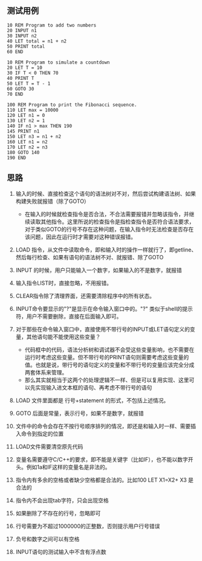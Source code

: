 ## 测试用例

```
10 REM Program to add two numbers 
20 INPUT n1 
30 INPUT n2 
40 LET total = n1 + n2 
50 PRINT total 
60 END 
```

```
10 REM Program to simulate a countdown 
20 LET T = 10 
30 IF T < 0 THEN 70 
40 PRINT T 
50 LET T = T - 1 
60 GOTO 30 
70 END 
```

```
100 REM Program to print the Fibonacci sequence.
110 LET max = 10000
120 LET n1 = 0
130 LET n2 = 1
140 IF n1 > max THEN 190
145 PRINT n1
150 LET n3 = n1 + n2
160 LET n1 = n2
170 LET n2 = n3
180 GOTO 140
190 END
```

## 思路

1. 输入的时候、直接检查这个语句的语法树对不对，然后尝试构建语法树、如果构建失败就报错（除了GOTO）

   - 在输入的时候就检查指令是否合法，不合法需要报错并忽略该指令，并继续读取其他指令。这里所说的检查指令是指检查指令是否符合语法要求，对于类似GOTO的行号不存在这种问题，在输入指令时无法检查是否存在该问题，因此在运行时才需要对这种错误报错。

2. LOAD 指令，从文件中读取命令，即和输入时的操作一样就行了，即getline、然后每行检查、如果有语句的语法树不对、就报错、除了GOTO

3. INPUT 的时候，用户只能输入一个数字，如果输入的不是数字，就报错

4. 输入指令LIST时，直接忽略，不用报错。

5. CLEAR指令除了清理界面，还需要清除程序中的所有状态。

6. INPUT命令要显示的"?"是显示在命令输入窗口中的。"?" 类似于shell的提示符，用户不需要删除，直接在后面输入即可。

7. 对于那些在命令输入窗口中，直接使用不带行号的INPUT或LET语句定义的变量，其他语句能不能使用这些变量？

   - 代码框中的代码，语法分析树和调试器不会受这些变量影响，也不需要在运行时考虑这些变量。但不带行号的PRINT语句则需要考虑这些变量的值。也就是说，带行号的语句定义的变量和不带行号的变量应该完全分成两套体系来管理。
   - 那么其实就相当于这两个的处理逻辑不一样、但是可以复用实现、这里可以先实现输入进文本框的语句、再考虑不带行号的语句

8. LOAD 文件里面都是 行号+statement 的形式，不包括上述情况。

9. GOTO 后面是常量，表示行号，如果不是数字，就报错

10. 文件中的命令会存在不按行号顺序排列的情况，即还是和输入时一样、需要插入命令到指定的位置

11. LOAD文件需要清空原先代码

12. 变量名需要遵守C/C++的要求，即不能是关键字（比如IF），也不能以数字开头。例如1a和IF这样的变量名是非法的。

13. 指令内有多余的空格或者缺少空格都是合法的。比如100     LET          X1=X2+        X3  是合法的

14. 指令内不会出现tab字符，只会出现空格

15. 如果删除了不存在的行号，忽略即可

16. 行号需要为不超过1000000的正整数，否则提示用户行号错误

17. 负号和数字之间可以有空格

18. INPUT语句的测试输入中不含有浮点数